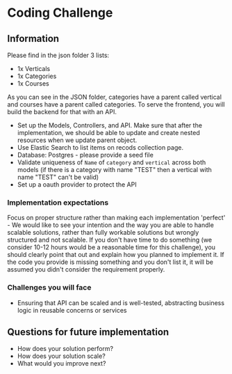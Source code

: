 # Coding Challenge

## Information

Please find in the json folder 3 lists:

- 1x Verticals
- 1x Categories
- 1x Courses

As you can see in the JSON folder, categories have a parent called vertical and courses have a parent called categories. To serve the frontend, you will build the backend for that with an API.

- Set up the Models, Controllers, and API. Make sure that after the implementation, we should be able to update and create nested resources when we update parent object.
- Use Elastic Search to list items on recods collection page.
- Database: Postgres - please provide a seed file
- Validate uniqueness of `Name` of `category` and `vertical` across both models (if there is a category with name "TEST" then a vertical with name "TEST" can't be valid)
- Set up a oauth provider to protect the API

### Implementation expectations

Focus on proper structure rather than making each implementation 'perfect' - We would like to see your intention and the way you are able to handle scalable solutions, rather than fully workable solutions but wrongly structured and not scalable. If you don't have time to do something (we consider 10-12 hours would be a reasonable time for this challenge), you should clearly point that out and explain how you planned to implement it. If the code you provide is missing something and you don't list it, it will be assumed you didn't consider the requirement properly.

### Challenges you will face

- Ensuring that API can be scaled and is well-tested, abstracting business logic in reusable concerns or services

## Questions for future implementation

- How does your solution perform?
- How does your solution scale?
- What would you improve next?
